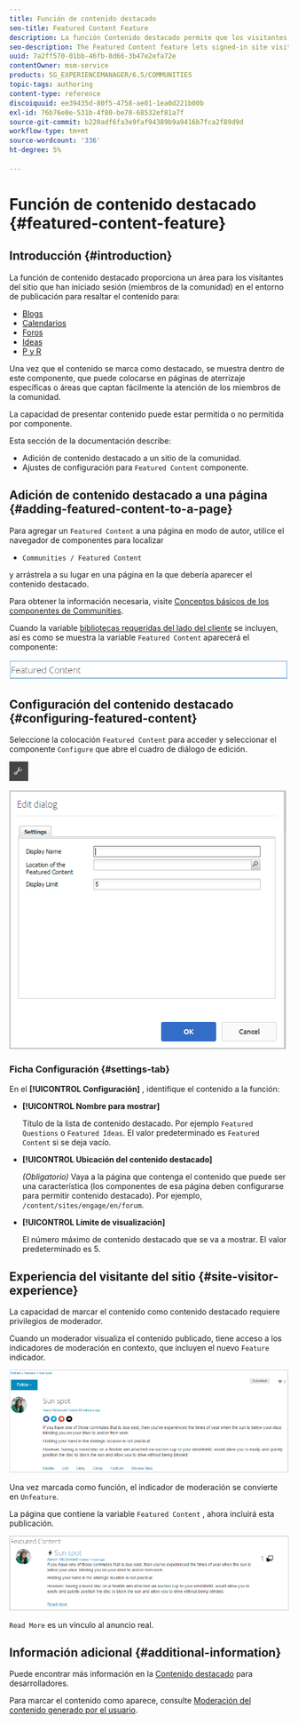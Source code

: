 ```yaml
---
title: Función de contenido destacado
seo-title: Featured Content Feature
description: La función Contenido destacado permite que los visitantes del sitio inicien sesión resalten el contenido
seo-description: The Featured Content feature lets signed-in site visitors highlight content
uuid: 7a2ff570-01bb-46fb-8d66-3b47e2efa72e
contentOwner: msm-service
products: SG_EXPERIENCEMANAGER/6.5/COMMUNITIES
topic-tags: authoring
content-type: reference
discoiquuid: ee39435d-80f5-4758-ae01-1ea0d221b00b
exl-id: 76b76e0e-531b-4f80-be70-68532ef81a7f
source-git-commit: b220adf6fa3e9faf94389b9a9416b7fca2f89d9d
workflow-type: tm+mt
source-wordcount: '336'
ht-degree: 5%

---
```


# Función de contenido destacado {#featured-content-feature}

## Introducción {#introduction}

La función de contenido destacado proporciona un área para los visitantes del sitio que han iniciado sesión (miembros de la comunidad) en el entorno de publicación para resaltar el contenido para:

* [Blogs](blog-feature.md)
* [Calendarios](calendar.md)
* [Foros](forum.md)
* [Ideas](ideation-feature.md)
* [P y R](working-with-qna.md)

Una vez que el contenido se marca como destacado, se muestra dentro de este componente, que puede colocarse en páginas de aterrizaje específicas o áreas que captan fácilmente la atención de los miembros de la comunidad.

La capacidad de presentar contenido puede estar permitida o no permitida por componente.

Esta sección de la documentación describe:

* Adición de contenido destacado a un sitio de la comunidad.
* Ajustes de configuración para `Featured Content` componente.

## Adición de contenido destacado a una página {#adding-featured-content-to-a-page}

Para agregar un `Featured Content` a una página en modo de autor, utilice el navegador de componentes para localizar

* `Communities / Featured Content`

y arrástrela a su lugar en una página en la que debería aparecer el contenido destacado.

Para obtener la información necesaria, visite [Conceptos básicos de los componentes de Communities](basics.md).

Cuando la variable [bibliotecas requeridas del lado del cliente](essentials-featured.md#essentials-for-client-side) se incluyen, así es como se muestra la variable `Featured Content` aparecerá el componente:

![featuredcontent](assets/featuredcontent.png)

## Configuración del contenido destacado {#configuring-featured-content}

Seleccione la colocación `Featured Content` para acceder y seleccionar el componente `Configure` que abre el cuadro de diálogo de edición.

![configure-new](assets/configure-new.png)

![featuredcontent1](assets/featuredcontent1.png)

### Ficha Configuración {#settings-tab}

En el **[!UICONTROL Configuración]** , identifique el contenido a la función:

* **[!UICONTROL Nombre para mostrar]**

   Título de la lista de contenido destacado. Por ejemplo `Featured Questions` o `Featured Ideas`. El valor predeterminado es `Featured Content` si se deja vacío.

* **[!UICONTROL Ubicación del contenido destacado]**

   *(Obligatorio)* Vaya a la página que contenga el contenido que puede ser una característica (los componentes de esa página deben configurarse para permitir contenido destacado). Por ejemplo, `/content/sites/engage/en/forum`.

* **[!UICONTROL Límite de visualización]**

   El número máximo de contenido destacado que se va a mostrar. El valor predeterminado es 5.

## Experiencia del visitante del sitio {#site-visitor-experience}

La capacidad de marcar el contenido como contenido destacado requiere privilegios de moderador.

Cuando un moderador visualiza el contenido publicado, tiene acceso a los indicadores de moderación en contexto, que incluyen el nuevo `Feature` indicador.

![site-visitor-experience](assets/site-visitor-experience.png)

Una vez marcada como función, el indicador de moderación se convierte en `Unfeature`.

La página que contiene la variable `Featured Content` , ahora incluirá esta publicación.

![site-visitor-experience1](assets/site-visitor-experience1.png)

`Read More` es un vínculo al anuncio real.

## Información adicional {#additional-information}

Puede encontrar más información en la [Contenido destacado](essentials-featured.md) para desarrolladores.

Para marcar el contenido como aparece, consulte [Moderación del contenido generado por el usuario](moderate-ugc.md).
